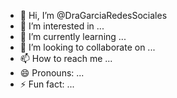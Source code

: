 - 👋 Hi, I’m @DraGarciaRedesSociales
- 👀 I’m interested in ...
- 🌱 I’m currently learning ...
- 💞️ I’m looking to collaborate on ...
- 📫 How to reach me ...
- 😄 Pronouns: ...
- ⚡ Fun fact: ...

<!---
DraGarciaRedesSociales/DraGarciaRedesSociales is a ✨ special ✨ repository because its `README.md` (this file) appears on your GitHub profile.
You can click the Preview link to take a look at your changes.
--->
